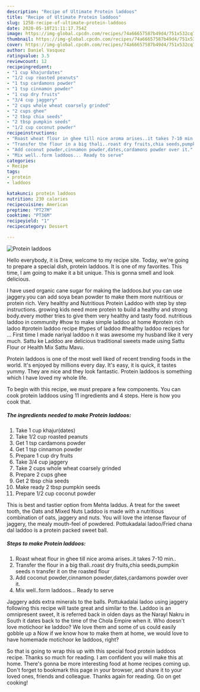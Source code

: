 ```yaml
---
description: "Recipe of Ultimate Protein laddoos"
title: "Recipe of Ultimate Protein laddoos"
slug: 1258-recipe-of-ultimate-protein-laddoos
date: 2020-05-10T21:11:17.754Z
image: https://img-global.cpcdn.com/recipes/74a66657587b49d4/751x532cq70/protein-laddoos-recipe-main-photo.jpg
thumbnail: https://img-global.cpcdn.com/recipes/74a66657587b49d4/751x532cq70/protein-laddoos-recipe-main-photo.jpg
cover: https://img-global.cpcdn.com/recipes/74a66657587b49d4/751x532cq70/protein-laddoos-recipe-main-photo.jpg
author: Daniel Vasquez
ratingvalue: 3.5
reviewcount: 12
recipeingredient:
- "1 cup khajurdates"
- "1/2 cup roasted peanuts"
- "1 tsp cardamons powder"
- "1 tsp cinnamon powder"
- "1 cup dry fruits"
- "3/4 cup jaggery"
- "2 cups whole wheat coarsely grinded"
- "2 cups ghee"
- "2 tbsp chia seeds"
- "2 tbsp pumpkin seeds"
- "1/2 cup coconut powder"
recipeinstructions:
- "Roast wheat flour in ghee till nice aroma arises..it takes 7-10 min.."
- "Transfer the flour in a big thali..roast dry fruits,chia seeds,pumpkin seeds n transfer it on the roasted flour"
- "Add coconut powder,cinnamon powder,dates,cardamons powder over it."
- "Mix well..form laddoos... Ready to serve"
categories:
- Recipe
tags:
- protein
- laddoos

katakunci: protein laddoos 
nutrition: 230 calories
recipecuisine: American
preptime: "PT27M"
cooktime: "PT36M"
recipeyield: "1"
recipecategory: Dessert

---
```



![Protein laddoos](https://img-global.cpcdn.com/recipes/74a66657587b49d4/751x532cq70/protein-laddoos-recipe-main-photo.jpg)

Hello everybody, it is Drew, welcome to my recipe site. Today, we're going to prepare a special dish, protein laddoos. It is one of my favorites. This time, I am going to make it a bit unique. This is gonna smell and look delicious.

I have used organic cane sugar for making the laddoos.but you can use jaggery.you can add soya bean powder to make them more nutritious or protein rich. Very healthy and Nutritious Protein Laddoo with step by step instructions. growing kids need more protein to build a healthy and strong body.every mother tries to give them very healthy and tasty food. nutritious laddoo in community #how to make simple laddoo at home #protein rich ladoo #protein laddoo recipe #types of laddoo #healthy laddoo recipes for … First time I made nariyal laddoo n it was awesome my husband like it very much. Sattu ke Laddoo are delicious traditional sweets made using Sattu Flour or Health Mix Sattu Mavu.

Protein laddoos is one of the most well liked of recent trending foods in the world. It's enjoyed by millions every day. It's easy, it is quick, it tastes yummy. They are nice and they look fantastic. Protein laddoos is something which I have loved my whole life.


To begin with this recipe, we must prepare a few components. You can cook protein laddoos using 11 ingredients and 4 steps. Here is how you cook that.

<!--inarticleads1-->

##### The ingredients needed to make Protein laddoos:

1. Take 1 cup khajur(dates)
1. Take 1/2 cup roasted peanuts
1. Get 1 tsp cardamons powder
1. Get 1 tsp cinnamon powder
1. Prepare 1 cup dry fruits
1. Take 3/4 cup jaggery
1. Take 2 cups whole wheat coarsely grinded
1. Prepare 2 cups ghee
1. Get 2 tbsp chia seeds
1. Make ready 2 tbsp pumpkin seeds
1. Prepare 1/2 cup coconut powder


This is best and tastier option from Mehta laddus. A treat for the sweet tooth, the Oats and Mixed Nuts Laddoo is made with a nutritious combination of oats, jaggery and nuts. You will love the intense flavour of jaggery, the mealy mouth-feel of powdered. Pottukadalai ladoo/Fried chana dal laddoo is a protein packed sweet ball. 

<!--inarticleads2-->

##### Steps to make Protein laddoos:

1. Roast wheat flour in ghee till nice aroma arises..it takes 7-10 min..
1. Transfer the flour in a big thali..roast dry fruits,chia seeds,pumpkin seeds n transfer it on the roasted flour
1. Add coconut powder,cinnamon powder,dates,cardamons powder over it.
1. Mix well..form laddoos... Ready to serve


Jaggery adds extra minerals to the balls. Pottukadalai ladoo using jaggery following this recipe will taste great and similar to the. Laddoo is an omnipresent sweet, It is referred back in olden days as the Narayl Nakru in South it dates back to the time of the Chola Empire when it. Who doesn&#39;t love motichoor ke laddoo? We love them and some of us could easily gobble up a Now if we know how to make them at home, we would love to have homemade motichoor ke laddoos, right? 

So that is going to wrap this up with this special food protein laddoos recipe. Thanks so much for reading. I am confident you will make this at home. There's gonna be more interesting food at home recipes coming up. Don't forget to bookmark this page in your browser, and share it to your loved ones, friends and colleague. Thanks again for reading. Go on get cooking!
